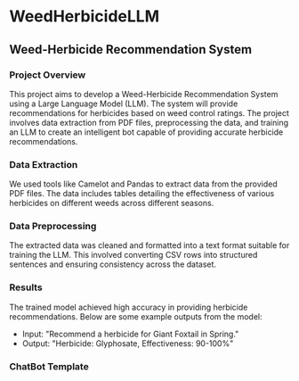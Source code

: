 # WeedHerbicideLLM
## Weed-Herbicide Recommendation System

### Project Overview
This project aims to develop a Weed-Herbicide Recommendation System using a Large Language Model (LLM). The system will provide recommendations for herbicides based on weed control ratings. The project involves data extraction from PDF files, preprocessing the data, and training an LLM to create an intelligent bot capable of providing accurate herbicide recommendations.

### Data Extraction
We used tools like Camelot and Pandas to extract data from the provided PDF files. The data includes tables detailing the effectiveness of various herbicides on different weeds across different seasons.

### Data Preprocessing
The extracted data was cleaned and formatted into a text format suitable for training the LLM. This involved converting CSV rows into structured sentences and ensuring consistency across the dataset.

### Results
The trained model achieved high accuracy in providing herbicide recommendations. Below are some example outputs from the model:

- Input: "Recommend a herbicide for Giant Foxtail in Spring."
- Output: "Herbicide: Glyphosate, Effectiveness: 90-100%"
  
### ChatBot Template
